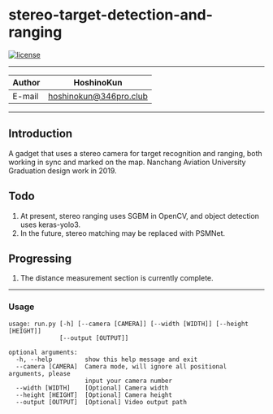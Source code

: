 # stereo-target-detection-and-ranging

[![license](https://img.shields.io/github/license/mashape/apistatus.svg)](LICENSE)

****
|Author|HoshinoKun|
|---|---
|E-mail|hoshinokun@346pro.club
****

## Introduction

A gadget that uses a stereo camera for target recognition and ranging, both working in sync and marked on the map.
Nanchang Aviation University Graduation design work in 2019.

## Todo
1. At present, stereo ranging uses SGBM in OpenCV, and object detection uses keras-yolo3.
2. In the future, stereo matching may be replaced with PSMNet.

## Progressing
1. The distance measurement section is currently complete.

---

### Usage
```
usage: run.py [-h] [--camera [CAMERA]] [--width [WIDTH]] [--height [HEIGHT]]
              [--output [OUTPUT]]

optional arguments:
  -h, --help         show this help message and exit
  --camera [CAMERA]  Camera mode, will ignore all positional arguments, please
                     input your camera number
  --width [WIDTH]    [Optional] Camera width
  --height [HEIGHT]  [Optional] Camera height
  --output [OUTPUT]  [Optional] Video output path
```
